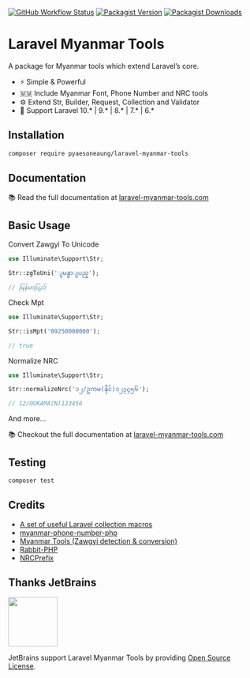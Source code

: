 [![GitHub Workflow Status](https://img.shields.io/github/actions/workflow/status/PyaeSoneAungRgn/laravel-myanmar-tools/run-tests.yml?branch=main&label=test)](https://github.com/PyaeSoneAungRgn/laravel-myanmar-tools/actions/workflows/run-tests.yml)
[![Packagist Version](https://img.shields.io/packagist/v/pyaesoneaung/laravel-myanmar-tools)](https://packagist.org/packages/pyaesoneaung/laravel-myanmar-tools)
[![Packagist Downloads](https://img.shields.io/packagist/dt/pyaesoneaung/laravel-myanmar-tools)](https://packagist.org/packages/pyaesoneaung/laravel-myanmar-tools)

# Laravel Myanmar Tools

A package for Myanmar tools which extend Laravel’s core.

- ⚡️ Simple & Powerful
- 🇲🇲 Include Myanmar Font, Phone Number and NRC tools
- ⚙️ Extend Str, Builder, Request, Collection and Validator
- 🤝 Support Laravel 10.\* | 9.\* | 8.\* | 7.\* | 6.\*

## Installation

```bash
composer require pyaesoneaung/laravel-myanmar-tools
```

## Documentation

📚 Read the full documentation at [laravel-myanmar-tools.com](https://laravel-myanmar-tools.com)

## Basic Usage

Convert Zawgyi To Unicode

```php
use Illuminate\Support\Str;

Str::zgToUni('ျမန္မာျပည္');

// မြန်မာပြည်
```

Check Mpt

```php
use Illuminate\Support\Str;

Str::isMpt('09250000000');

// true
```

Normalize NRC

```php
use Illuminate\Support\Str;

Str::normalizeNrc('၁၂/ဥကမ(နိုင်)၁၂၃၄၅၆');

// 12/OUKAMA(N)123456
```

And more...

📚 Checkout the full documentation at [laravel-myanmar-tools.com](https://laravel-myanmar-tools.com)

## Testing

```bash
composer test
```

## Credits

- [A set of useful Laravel collection macros](https://github.com/spatie/laravel-collection-macros)
- [myanmar-phone-number-php](https://github.com/johnreginald/myanmar-phone-number-php)
- [Myanmar Tools (Zawgyi detection & conversion)](https://github.com/google/myanmar-tools)
- [Rabbit-PHP](https://github.com/Rabbit-Converter/Rabbit-PHP)
- [NRCPrefix](https://github.com/greenlikeorange/NRCPrefix)


## Thanks JetBrains

<img src="https://resources.jetbrains.com/storage/products/company/brand/logos/jb_beam.png" width="100"></a>

JetBrains support Laravel Myanmar Tools by providing [Open Source License](https://www.jetbrains.com/community/opensource/#support).
